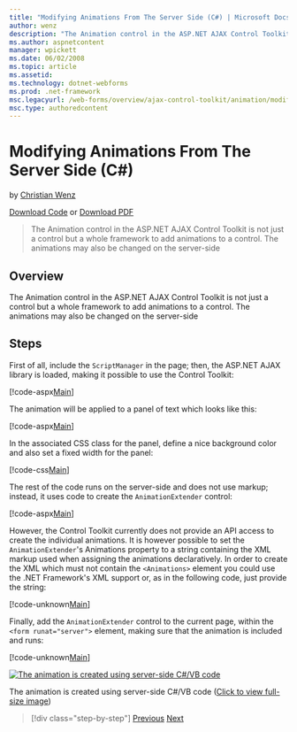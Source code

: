 ```yaml
---
title: "Modifying Animations From The Server Side (C#) | Microsoft Docs"
author: wenz
description: "The Animation control in the ASP.NET AJAX Control Toolkit is not just a control but a whole framework to add animations to a control. The animations may also..."
ms.author: aspnetcontent
manager: wpickett
ms.date: 06/02/2008
ms.topic: article
ms.assetid: 
ms.technology: dotnet-webforms
ms.prod: .net-framework
msc.legacyurl: /web-forms/overview/ajax-control-toolkit/animation/modifying-animations-from-the-server-side-cs
msc.type: authoredcontent
---
```

Modifying Animations From The Server Side (C#)
====================
by [Christian Wenz](https://github.com/wenz)

[Download Code](http://download.microsoft.com/download/f/9/a/f9a26acd-8df4-4484-8a18-199e4598f411/Animation9.cs.zip) or [Download PDF](http://download.microsoft.com/download/6/7/1/6718d452-ff89-4d3f-a90e-c74ec2d636a3/animation9CS.pdf)

> The Animation control in the ASP.NET AJAX Control Toolkit is not just a control but a whole framework to add animations to a control. The animations may also be changed on the server-side


## Overview

The Animation control in the ASP.NET AJAX Control Toolkit is not just a control but a whole framework to add animations to a control. The animations may also be changed on the server-side

## Steps

First of all, include the `ScriptManager` in the page; then, the ASP.NET AJAX library is loaded, making it possible to use the Control Toolkit:

[!code-aspx[Main](modifying-animations-from-the-server-side-cs/samples/sample1.aspx)]

The animation will be applied to a panel of text which looks like this:

[!code-aspx[Main](modifying-animations-from-the-server-side-cs/samples/sample2.aspx)]

In the associated CSS class for the panel, define a nice background color and also set a fixed width for the panel:

[!code-css[Main](modifying-animations-from-the-server-side-cs/samples/sample3.css)]

The rest of the code runs on the server-side and does not use markup; instead, it uses code to create the `AnimationExtender` control:

[!code-aspx[Main](modifying-animations-from-the-server-side-cs/samples/sample4.aspx)]

However, the Control Toolkit currently does not provide an API access to create the individual animations. It is however possible to set the `AnimationExtender`'s Animations property to a string containing the XML markup used when assigning the animations declaratively. In order to create the XML which must not contain the `<Animations>` element you could use the .NET Framework's XML support or, as in the following code, just provide the string:

[!code-unknown[Main](modifying-animations-from-the-server-side-cs/samples/sample-24792-5.unknown)]

Finally, add the `AnimationExtender` control to the current page, within the `<form runat="server">` element, making sure that the animation is included and runs:

[!code-unknown[Main](modifying-animations-from-the-server-side-cs/samples/sample-24792-6.unknown)]


[![The animation is created using server-side C#/VB code](modifying-animations-from-the-server-side-cs/_static/image2.png)](modifying-animations-from-the-server-side-cs/_static/image1.png)

The animation is created using server-side C#/VB code ([Click to view full-size image](modifying-animations-from-the-server-side-cs/_static/image3.png))

>[!div class="step-by-step"]
[Previous](triggering-an-animation-in-another-control-cs.md)
[Next](executing-animations-using-client-side-code-cs.md)